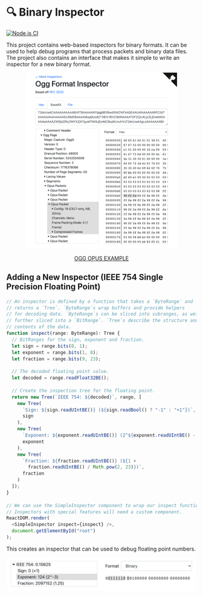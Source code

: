 # 🔍 Binary Inspector

[![Node.js CI](https://github.com/rameshvarun/binary-inspector/actions/workflows/node.js.yml/badge.svg)](https://github.com/rameshvarun/binary-inspector/actions/workflows/node.js.yml)

This project contains web-based inspectors for binary formats. It can be used to help debug programs that process packets and binary data files. The project also contains an interface that makes it simple to write an inspector for a new binary format.

<p align="center">
   <a href="https://rameshvarun.github.io/binary-inspector/ogg/#data=T2dnUwACAAAAAAAAAABIr0TBAAAAAKPjpjgBE09wdXNIZWFkAQE4AUAfAAAAAABPZ2dTAAAAAAAAAAAAAEivRMEBAAAAMsqQUwE%2FT3B1c1RhZ3MNAAAATGF2ZjU4Ljc2LjEwMAEAAAAeAAAAZW5jb2Rlcj1MYXZjNTguMTM0LjEwMCBsaWJvcHVzT2dnUwAAgLsAAAAAAABIr0TBAgAAANJg4WkyAwMDAwMDAwMDAwMDAwMDAwMDAwMDAwMDAwMDAwMDAwMDAwMDAwMDAwMDAwMDAwMDAwOY%2F%2F6Y%2F%2F6Y%2F%2F6Y%2F%2F6Y%2F%2F6Y%2F%2F6Y%2F%2F6Y%2F%2F6Y%2F%2F6Y%2F%2F6Y%2F%2F6Y%2F%2F6Y%2F%2F6Y%2F%2F6Y%2F%2F6Y%2F%2F6Y%2F%2F6Y%2F%2F6Y%2F%2F6Y%2F%2F6Y%2F%2F6Y%2F%2F6Y%2F%2F6Y%2F%2F6Y%2F%2F6Y%2F%2F6Y%2F%2F6Y%2F%2F6Y%2F%2F6Y%2F%2F6Y%2F%2F6Y%2F%2F6Y%2F%2F6Y%2F%2F6Y%2F%2F6Y%2F%2F6Y%2F%2F6Y%2F%2F6Y%2F%2F6Y%2F%2F6Y%2F%2F6Y%2F%2F6Y%2F%2F6Y%2F%2F6Y%2F%2F6Y%2F%2F6Y%2F%2F6Y%2F%2F6Y%2F%2F6Y%2F%2F5PZ2dTAAS4vAAAAAAAAEivRMEDAAAABbaDBQEDmP%2F%2B"><img width="400px" src="./media/demo.png" /></a>
</p>
<p align="center">
  <a href="https://rameshvarun.github.io/binary-inspector/ogg/#data=T2dnUwACAAAAAAAAAABIr0TBAAAAAKPjpjgBE09wdXNIZWFkAQE4AUAfAAAAAABPZ2dTAAAAAAAAAAAAAEivRMEBAAAAMsqQUwE%2FT3B1c1RhZ3MNAAAATGF2ZjU4Ljc2LjEwMAEAAAAeAAAAZW5jb2Rlcj1MYXZjNTguMTM0LjEwMCBsaWJvcHVzT2dnUwAAgLsAAAAAAABIr0TBAgAAANJg4WkyAwMDAwMDAwMDAwMDAwMDAwMDAwMDAwMDAwMDAwMDAwMDAwMDAwMDAwMDAwMDAwMDAwOY%2F%2F6Y%2F%2F6Y%2F%2F6Y%2F%2F6Y%2F%2F6Y%2F%2F6Y%2F%2F6Y%2F%2F6Y%2F%2F6Y%2F%2F6Y%2F%2F6Y%2F%2F6Y%2F%2F6Y%2F%2F6Y%2F%2F6Y%2F%2F6Y%2F%2F6Y%2F%2F6Y%2F%2F6Y%2F%2F6Y%2F%2F6Y%2F%2F6Y%2F%2F6Y%2F%2F6Y%2F%2F6Y%2F%2F6Y%2F%2F6Y%2F%2F6Y%2F%2F6Y%2F%2F6Y%2F%2F6Y%2F%2F6Y%2F%2F6Y%2F%2F6Y%2F%2F6Y%2F%2F6Y%2F%2F6Y%2F%2F6Y%2F%2F6Y%2F%2F6Y%2F%2F6Y%2F%2F6Y%2F%2F6Y%2F%2F6Y%2F%2F6Y%2F%2F6Y%2F%2F6Y%2F%2F6Y%2F%2F6Y%2F%2F5PZ2dTAAS4vAAAAAAAAEivRMEDAAAABbaDBQEDmP%2F%2B">OGG OPUS EXAMPLE</a>
</p>




## Adding a New  Inspector (IEEE 754 Single Precision Floating Point)

```typescript
// An inspector is defined by a function that takes a `ByteRange` and
// returns a `Tree`. `ByteRange`s wrap buffers and provide helpers
// for decoding data. `ByteRange`s can be sliced into subranges, as well as
// further sliced into a `BitRange`. `Tree`s describe the structure and
// contents of the data.
function inspect(range: ByteRange): Tree {
  // BitRanges for the sign, exponent and fraction.
  let sign = range.bits(0, 1);
  let exponent = range.bits(1, 8);
  let fraction = range.bits(9, 23);

  // The decoded floating point value.
  let decoded = range.readFloat32BE();

  // Create the inspection tree for the floating point.
  return new Tree(`IEEE 754: ${decoded}`, range, [
    new Tree(
      `Sign: ${sign.readUIntBE()} (${sign.readBool() ? "-1" : "+1"})`,
      sign
    ),
    new Tree(
      `Exponent: ${exponent.readUIntBE()} (2^${exponent.readUIntBE() - 127})`,
      exponent
    ),
    new Tree(
      `Fraction: ${fraction.readUIntBE()} (${1 +
        fraction.readUIntBE() / Math.pow(2, 23)})`,
      fraction
    )
  ]);
}

// We can use the SimpleInspector component to wrap our inspect function.
// Inspectors with special features will need a custom component.
ReactDOM.render(
  <SimpleInspector inspect={inspect} />,
  document.getElementById("root")
);
```

This creates an inspector that can be used to debug floating point numbers.

<p align="center">
  <img width="500px" src="./media/binary32.png" />
</p>
